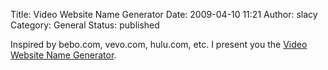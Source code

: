 Title: Video Website Name Generator
Date: 2009-04-10 11:21
Author: slacy
Category: General
Status: published

Inspired by bebo.com, vevo.com, hulu.com, etc. I present you the [Video
Website Name Generator](http://slacy.com/vwng).
